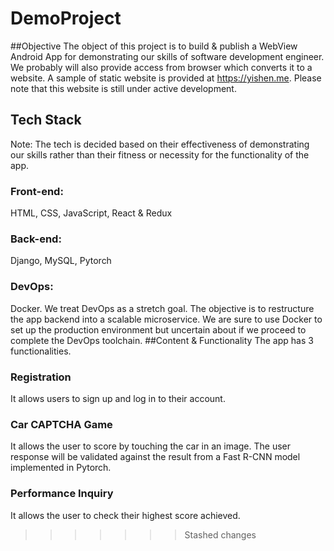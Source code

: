 # DemoProject
##Objective
The object of this project is to build & publish a WebView Android App for demonstrating our skills of software development engineer. We probably will also provide access from browser which converts it to a website. 
A sample of static website is provided at https://yishen.me. Please note that this website is still under active development.
## Tech Stack
Note: The tech is decided based on their effectiveness of demonstrating our skills rather than their fitness or necessity for the functionality of the app. 
### Front-end: 
HTML, CSS, JavaScript, React & Redux
### Back-end:
Django, MySQL, Pytorch
### DevOps:
Docker. 
We treat DevOps as a stretch goal. The objective is to restructure the app backend into a scalable microservice. We are sure to use Docker to set up the production environment but uncertain about if we proceed to complete the DevOps toolchain. 
##Content & Functionality 
The app has 3 functionalities. 
### Registration
It allows users to sign up and log in to their account.
### Car CAPTCHA Game
It allows the user to score by touching the car in an image. The user response will be validated against the result from a Fast R-CNN model implemented in Pytorch.
### Performance Inquiry
It allows the user to check their highest score achieved. 
>>>>>>> Stashed changes
